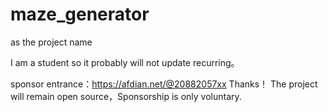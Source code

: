 # maze_generator
as the project name

I am a student so it probably will not update recurring。

sponsor entrance：https://afdian.net/@20882057xx
Thanks！
The project will remain open source，Sponsorship is only voluntary.
